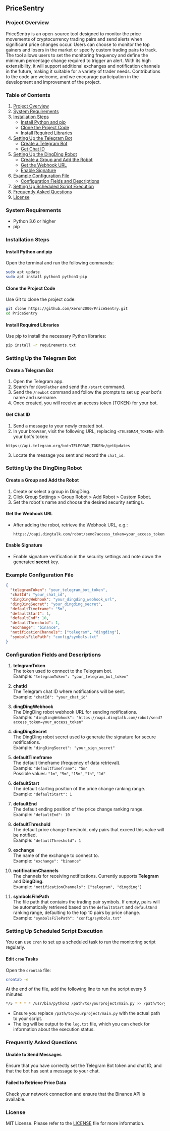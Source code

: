 ## PriceSentry

### Project Overview

PriceSentry is an open-source tool designed to monitor the price movements of cryptocurrency trading pairs and send alerts when significant price changes occur. Users can choose to monitor the top gainers and losers in the market or specify custom trading pairs to track. The tool allows users to set the monitoring frequency and define the minimum percentage change required to trigger an alert. With its high extensibility, it will support additional exchanges and notification channels in the future, making it suitable for a variety of trader needs. Contributions to the code are welcome, and we encourage participation in the development and improvement of the project.

### Table of Contents

1. [Project Overview](#project-overview)
2. [System Requirements](#system-requirements)
3. [Installation Steps](#installation-steps)
   - [Install Python and pip](#install-python-and-pip)
   - [Clone the Project Code](#clone-the-project-code)
   - [Install Required Libraries](#install-required-libraries)
4. [Setting Up the Telegram Bot](#setting-up-the-telegram-bot)
   - [Create a Telegram Bot](#create-a-telegram-bot)
   - [Get Chat ID](#get-chat-id)
5. [Setting Up the DingDing Robot](#setting-up-the-dingding-robot)
   - [Create a Group and Add the Robot](#create-a-group-and-add-the-robot)
   - [Get the Webhook URL](#get-the-webhook-url)
   - [Enable Signature](#enable-signature)
6. [Example Configuration File](#example-configuration-file)
   - [Configuration Fields and Descriptions](#configuration-fields-and-descriptions)
7. [Setting Up Scheduled Script Execution](#setting-up-scheduled-script-execution)
8. [Frequently Asked Questions](#frequently-asked-questions)
9. [License](#license)

### System Requirements

- Python 3.6 or higher
- pip

### Installation Steps

#### Install Python and pip

Open the terminal and run the following commands:

```bash
sudo apt update
sudo apt install python3 python3-pip
```

#### Clone the Project Code

Use Git to clone the project code:

```bash
git clone https://github.com/Xeron2000/PriceSentry.git
cd PriceSentry
```

#### Install Required Libraries

Use pip to install the necessary Python libraries:

```bash
pip install -r requirements.txt
```

### Setting Up the Telegram Bot

#### Create a Telegram Bot

1. Open the Telegram app.
2. Search for `@BotFather` and send the `/start` command.
3. Send the `/newbot` command and follow the prompts to set up your bot's name and username.
4. Once created, you will receive an access token (TOKEN) for your bot.

#### Get Chat ID

1. Send a message to your newly created bot.
2. In your browser, visit the following URL, replacing `<TELEGRAM_TOKEN>` with your bot's token:

```
https://api.telegram.org/bot<TELEGRAM_TOKEN>/getUpdates
```

3. Locate the message you sent and record the `chat_id`.

### Setting Up the DingDing Robot

#### Create a Group and Add the Robot

1. Create or select a group in DingDing.
2. Click Group Settings > Group Robot > Add Robot > Custom Robot.
3. Set the robot's name and choose the desired security settings.

#### Get the Webhook URL

- After adding the robot, retrieve the Webhook URL, e.g.:
  ```
  https://oapi.dingtalk.com/robot/send?access_token=your_access_token
  ```

#### Enable Signature

- Enable signature verification in the security settings and note down the generated **secret** key.

### Example Configuration File

```json
{
  "telegramToken": "your_telegram_bot_token",
  "chatId": "your_chat_id",
  "dingDingWebhook": "your_dingding_webhook_url",
  "dingDingSecret": "your_dingding_secret",
  "defaultTimeframe": "5m",
  "defaultStart": 1,
  "defaultEnd": 10,
  "defaultThreshold": 1,
  "exchange": "binance",
  "notificationChannels": ["telegram", "dingding"],
  "symbolsFilePath": "config/symbols.txt"
}
```

### Configuration Fields and Descriptions

1. **telegramToken**  
   The token used to connect to the Telegram bot.  
   Example: `"telegramToken": "your_telegram_bot_token"`

2. **chatId**  
   The Telegram chat ID where notifications will be sent.  
   Example: `"chatId": "your_chat_id"`

3. **dingDingWebhook**  
   The DingDing robot webhook URL for sending notifications.  
   Example: `"dingDingWebhook": "https://oapi.dingtalk.com/robot/send?access_token=your_access_token"`

4. **dingDingSecret**  
   The DingDing robot secret used to generate the signature for secure notifications.  
   Example: `"dingDingSecret": "your_sign_secret"`

5. **defaultTimeframe**  
   The default timeframe (frequency of data retrieval).  
   Example: `"defaultTimeframe": "5m"`  
   Possible values: `"1m"`, `"5m"`, `"15m"`, `"1h"`, `"1d"`

6. **defaultStart**  
   The default starting position of the price change ranking range.  
   Example: `"defaultStart": 1`

7. **defaultEnd**  
   The default ending position of the price change ranking range.  
   Example: `"defaultEnd": 10`

8. **defaultThreshold**  
   The default price change threshold, only pairs that exceed this value will be notified.  
   Example: `"defaultThreshold": 1`

9. **exchange**  
   The name of the exchange to connect to.  
   Example: `"exchange": "binance"`

10. **notificationChannels**  
    The channels for receiving notifications. Currently supports **Telegram** and **DingDing**.  
    Example: `"notificationChannels": ["telegram", "dingding"]`

11. **symbolsFilePath**  
    The file path that contains the trading pair symbols. If empty, pairs will be automatically retrieved based on the `defaultStart` and `defaultEnd` ranking range, defaulting to the top 10 pairs by price change.  
    Example: `"symbolsFilePath": "config/symbols.txt"`

### Setting Up Scheduled Script Execution

You can use `cron` to set up a scheduled task to run the monitoring script regularly.

#### Edit `cron` Tasks

Open the `crontab` file:

```bash
crontab -e
```

At the end of the file, add the following line to run the script every 5 minutes:

```bash
*/5 * * * * /usr/bin/python3 /path/to/yourproject/main.py >> /path/to/yourproject/log.txt 2>&1
```

- Ensure you replace `/path/to/yourproject/main.py` with the actual path to your script.
- The log will be output to the `log.txt` file, which you can check for information about the execution status.

### Frequently Asked Questions

#### Unable to Send Messages

Ensure that you have correctly set the Telegram Bot token and chat ID, and that the bot has sent a message to your chat.

#### Failed to Retrieve Price Data

Check your network connection and ensure that the Binance API is available.

### License

MIT License. Please refer to the [LICENSE](LICENSE) file for more information.